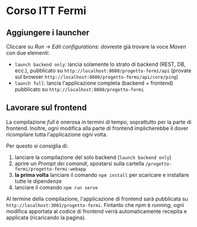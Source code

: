 # Corso ITT Fermi

## Aggiungere i launcher
Cliccare su _Run_ -> _Edit configurations_: dovreste già trovare la voce _Maven_ con due elementi:

* `launch backend only`: lancia solamente lo strato di backend (REST, DB, ecc.), pubblicato su `http://localhost:8080/progetto-fermi/api` (provate sul browser `http://localhost:8080/progetto-fermi/api/core/ping`)
* `launch full`: lancia l'applicazione completa (backend + frontend) pubblicato su `http://localhost:8080/progetto-fermi`

## Lavorare sul frontend
La compilazione _full_ è onerosa in termini di tempo, soprattutto per la parte di frontend.
Inoltre, ogni modifica alla parte di frontend implicherebbe il dover ricompilare tutta l'applicazione ogni volta.

Per questo si consiglia di:

1. lanciare la compilazione del solo backend (`launch backend only`)
2. aprire un _Prompt dei comandi_, spostarsi sulla cartella `/progetto-fermi/progetto-fermi-webapp`
3. **la prima volta** lanciare il comando `npm install` per scaricare e installare tutte le dipendenze
4. lanciare il comando `npm run serve`

Al termine della compilazione, l'applicazione di frontend sarà pubblicata su `http://localhost:3001/progetto-fermi`.
Fintanto che npm è _running_, ogni modifica apportata al codice di frontend verrà automaticamente recepita e applicata (ricaricando la pagina).